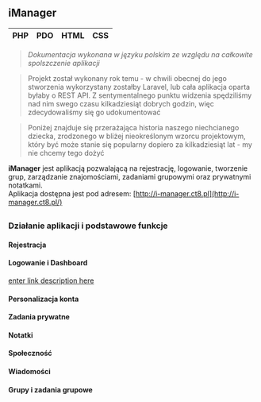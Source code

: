 ## iManager
| PHP | PDO  | HTML | CSS
|--|--|--|--|

> *Dokumentacja wykonana w języku polskim ze względu na całkowite spolszczenie aplikacji*


> Projekt został wykonany rok temu - w chwili obecnej do jego stworzenia wykorzystany zostałby Laravel, lub cała aplikacja oparta byłaby o REST API. Z sentymentalnego punktu widzenia spędziliśmy nad nim swego czasu kilkadziesiąt dobrych godzin, więc zdecydowaliśmy się go udokumentować

> Poniżej znajduje się przerażająca historia naszego niechcianego dziecka, zrodzonego w bliżej nieokreślonym wzorcu projektowym, który być może stanie się popularny dopiero za kilkadziesiąt lat - my nie chcemy tego dożyć

**iManager**  jest aplikacją pozwalającą na rejestrację, logowanie, tworzenie grup, zarządzanie znajomościami, zadaniami grupowymi oraz prywatnymi notatkami.  
Aplikacja dostępna jest pod adresem: [http://i-manager.ct8.pl](http://i-manager.ct8.pl/)

##
### Działanie aplikacji i podstawowe funkcje
  
#### Rejestracja 

#### Logowanie i Dashboard
[enter link description here](https://github.com/DKrakowczyk/iManager/blob/master/docs-gifs/dashboard.gif?raw=true)

#### Personalizacja konta

#### Zadania prywatne

#### Notatki

#### Społeczność

#### Wiadomości

#### Grupy i zadania grupowe
